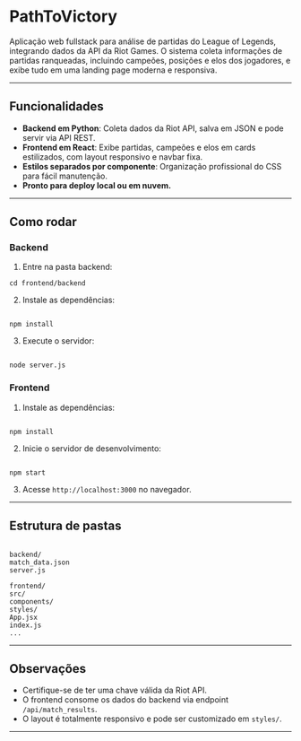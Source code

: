 
# PathToVictory

Aplicação web fullstack para análise de partidas do League of Legends, integrando dados da API da Riot Games. O sistema coleta informações de partidas ranqueadas, incluindo campeões, posições e elos dos jogadores, e exibe tudo em uma landing page moderna e responsiva.

---

## Funcionalidades

- **Backend em Python**: Coleta dados da Riot API, salva em JSON e pode servir via API REST.
- **Frontend em React**: Exibe partidas, campeões e elos em cards estilizados, com layout responsivo e navbar fixa.
- **Estilos separados por componente**: Organização profissional do CSS para fácil manutenção.
- **Pronto para deploy local ou em nuvem.**

---

## Como rodar

### Backend

1. Entre na pasta backend:
```
cd frontend/backend

```
2. Instale as dependências:
```

npm install

```
3. Execute o servidor:
```

node server.js

```

### Frontend


1. Instale as dependências:
```

npm install

```
2. Inicie o servidor de desenvolvimento:
```

npm start

```
3. Acesse `http://localhost:3000` no navegador.

---

## Estrutura de pastas

```

backend/
match_data.json
server.js

frontend/
src/
components/
styles/
App.jsx
index.js
...

```

---

## Observações

- Certifique-se de ter uma chave válida da Riot API.
- O frontend consome os dados do backend via endpoint `/api/match_results`.
- O layout é totalmente responsivo e pode ser customizado em `styles/`.

---
